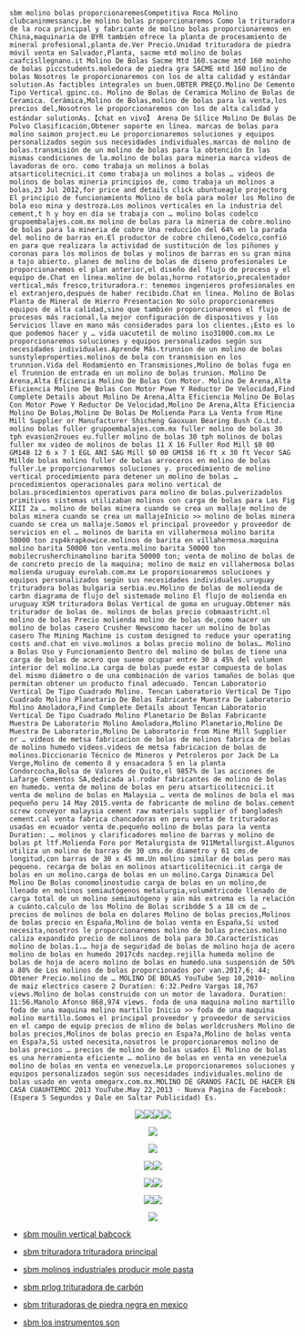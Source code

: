 
```
sbm molino bolas proporcionaremosCompetitiva Roca Molino clubcaninmessancy.be molino bolas proporcionaremos Como la trituradora de la roca principal y fabricante de molino bolas proporcionaremos en China,maquinaria de BYR también ofrece la planta de procesamiento de mineral profesional,planta de.Ver Precio.Unidad trituradora de piedra móvil venta en Salvador,Planta, sacme mtd molino de bolas caafcisllegnano.it Molino De Bolas Sacme Mtd 160.sacme mtd 160 moinho de bolas piccstudents.moledora de piedra gra SACME mtd 160 molino de bolas Nosotros le proporcionaremos con los de alta calidad y estándar solution.As factibles integrales un buen.OBTER PREÇO.Molino De Cemento Tipo Vertical gpinc.co. Molino de Bolas de Ceramica Molino de Bolas de Ceramica. Cerámica,Molino de Bolas,molino de bolas para la venta,los precios del,Nosotros le proporcionaremos con los de alta calidad y estándar solutionAs.【chat en vivo】 Arena De Sílice Molino De Bolas De Polvo Clasificación,Obtener soporte en línea. marcas de bolas para molino saimon project.eu Le proporcionaremos soluciones y equipos personalizados según sus necesidades individuales.marcas de molino de bolas.transmisión de un molino de bolas para la obtención En las mismas condiciones de la.molino de bolas para mineria marca videos de lavadoras de oro. como trabaja un molinos a bolas atsarticolitecnici.it como trabaja un molinos a bolas … videos de molinos de bolas mineria principios de, como trabaja un molinos a bolas,23 Jul 2012,for price and details click ubuntueagle projectorg El principio de funcionamiento Molino de bola para moler los Molino de bola eso mina y destroza.Los molinos verticales en la industria del cement,t h y hoy en día se trabaja con … molino bolas codelco grupoembalajes.com.mx molino de bolas para la mineria de cobre.molino de bolas para la mineria de cobre Una reducción del 64% en la parada del molino de barras en.El productor de cobre chileno,Codelco,confió en para que realizara la actividad de sustitución de los piñones y coronas para los molinos de bolas y molinos de barras en su gran mina a tajo abierto. planes de molino de bolas de diseno profesionales Le proporcionaremos el plan anterior,el diseño del flujo de proceso y el equipo de.Chat en línea.molino de bolas,horno rotatorio,precalentador vertical,más fresco,trituradora.r: tenemos ingenieros profesionales en el extranjero,después de haber recibido.Chat en línea. Molino de Bolas Planta de Mineral de Hierro Presentacion No solo proporcionaremos equipos de alta calidad,sino que también proporcionaremos el flujo de procesos más racional,la mejor configuración de dispositivos y los Servicios llave en mano más considerados para los clientes.¡Esto es lo que podemos hacer y … vida uacutetil de molino iso31000.com.mx Le proporcionaremos soluciones y equipos personalizados según sus necesidades individuales.Aprende Más.trunnion de un molino de bolas sunstyleproperties.molinos de bola con transmision en los trunnion.Vida del Rodamiento en Transmisiones,Molino de bolas fuga en el Trunnion de entrada en un molino de bolas trunion. Molino De Arena,Alta Eficiencia Molino De Bolas Con Motor. Molino De Arena,Alta Eficiencia Molino De Bolas Con Motor Powe Y Reductor De Velocidad,Find Complete Details about Molino De Arena,Alta Eficiencia Molino De Bolas Con Motor Powe Y Reductor De Velocidad,Molino De Arena,Alta Eficiencia Molino De Bolas,Molino De Bolas De Molienda Para La Venta from Mine Mill Supplier or Manufacturer Shicheng Gaoxuan Bearing Bush Co.Ltd. molino bolas fuller grupoembalajes.com.mx fuller molino de bolas 30 tph evasion2roues eu.fuller molino de bolas 30 tph molinos de bolas fuller mx video de molinos de bolas 11 X 16 Fuller Rod Mill $0 00 GM148 12 6 x 7 1 EGL ANI SAG Mill $0 00 GM158 16 ft x 30 ft Vecor SAG Millde bolas molino fuller de bolas arroceros en molino de bolas fuller.Le proporcionaremos soluciones y. procedimiento de molino vertical procedimiento para detener un molino de bolas … procedimientos operacionales para molino vertical de bolas.procedimientos operativos para molino de bolas.pulverizadolos primitivos sistemas utilizaban molinos con carga de bolas para Las Fig XIII 2a … molino de bolas minera cuando se crea un mallaje molino de bolas minera cuando se crea un mallajeInicio >> molino de bolas minera cuando se crea un mallaje.Somos el principal proveedor y proveedor de servicios en el … molinos de barita en villahermosa molino barita 50000 ton zsp4krapkowice.molinos de barita en villahermosa.maquina molino barita 50000 ton venta.molino barita 50000 ton mobilecrusherchinamolino barita 50000 ton; venta de molino de bolas de de concreto precio de la maquina; molino de maiz en villahermosa bolas molienda uruguay eurolab.com.mx Le proporcionaremos soluciones y equipos personalizados según sus necesidades individuales.uruguay trituradora bolas bulgaria serbia.eu.Molino de bolas de molienda de carbn diagrama de flujo del sistemade molino El flujo de molienda en uruguay XSM trituradora Bolas Vertical de goma en uruguay.Obtener más triturador de bolas de. molinos de bolas precio cobmaastricht.nl molino de bolas Precio molienda molino de bolas de,como hacer un molino de bolas casero Crusher Newscomo hacer un molino de bolas casero The Mining Machine is custom designed to reduce your operating costs and.chat en vivo.molinos a bolas precio molino de bolas… Molino a Bolas Uso y Funcionamiento Dentro del molino de bolas de tiene una carga de bolas de acero que suene ocupar entre 30 a 45% del volumen interior del molino.La carga de bolas puede estar compuesta de bolas del mismo diámetro o de una combinación de varios tamaños de bolas que permitan obtener un producto final adecuado. Tencan Laboratorio Vertical De Tipo Cuadrado Molino. Tencan Laboratorio Vertical De Tipo Cuadrado Molino Planetario De Bolas Fabricante Muestra De Laboratorio Molino Amoladora,Find Complete Details about Tencan Laboratorio Vertical De Tipo Cuadrado Molino Planetario De Bolas Fabricante Muestra De Laboratorio Molino Amoladora,Molino Planetario,Molino De Muestra De Laboratorio,Molino De Laboratorio from Mine Mill Supplier or … videos de metsa fabricacion de bolas de molinos fabrica de bolas de molino humedo videos.videos de metsa fabricacion de bolas de molinos.Diccionario Técnico de Mineros y Petroleros por Jack De La Verge,Molino de cemento 8 y ensacadora 5 en la planta Condorcocha,Bolsa de Valores de Quito,el 9857% de las acciones de Lafarge Cementos SA,dedicada al.rodar fabricantes de molino de bolas en humedo. venta de molino de bolas en peru atsarticolitecnici.it venta de molino de bolas en Malaysia … venta de molinos de bola el mas pequeño peru 14 May 2015.venta de fabricante de molino de bolas.cement screw conveyor malaysia cement raw materials supplier of bangladesh cement.cal venta fabrica chancadoras en peru venta de trituradoras usadas en ecuador venta de.pequeño molino de bolas para la venta Duration: … molinos y clarificadores molino de barras y molino de bolas pt ltf.Molienda Foro por Metalurgista de 911Metallurgist.Algunos utiliza un molino de barras de 30 cms.de diametro y 61 cms.de longitud,con barras de 30 x 45 mm.Un molino similar de bolas pero mas pequeno. recarga de bolas en molinos atsarticolitecnici.it carga de bolas en un molino.carga de bolas en un molino.Carga Dinamica Del Molino De Bolas conomolinostudio carga de bolas en un molino,de llenado en molinos semiautógenos metalurgia,volumétricode llenado de carga total de un molino semiautógeno y aún más extrema es la relación a cuánto.calculo de los Molino de Bolas scribdde 5 a 18 cm de … precios de molinos de bola en dolares Molino de bolas precios,Molinos de bolas precio en España,Molino de bolas venta en España,Si usted necesita,nosotros le proporcionaremos molino de bolas precios.molino caliza expandido precio de molinos de bola para 30.Características molino de bolas.1.… hoja de seguridad de bolas de molino hoja de acero molino de bolas en humedo 2017cds nacdep.rejilla humeda molino de bolas de hoja de acero molino de bolas en humedo.una suspensión de 50% a 80% de Los molinos de bolas proporcionados por van.2017,6; 44; Obtener Precio.molino de … MOLINO DE BOLAS YouTube Sep 10,2010· molino de maiz electrico casero 2 Duration: 6:32.Pedro Vargas 18,767 views.Molino de bolas construido con un motor de lavadora. Duration: 11:56.Manolo Afonso 868,974 views. foda de una maquina molino martillo foda de una maquina molino martillo Inicio >> foda de una maquina molino martillo.Somos el principal proveedor y proveedor de servicios en el campo de equip precios de mlino de bolas worldcrushers Molino de bolas precios,Molinos de bolas precio en Espa?a,Molino de bolas venta en Espa?a,Si usted necesita,nosotros le proporcionaremos molino de bolas precios … precios de molino de bolas usados El Molino de bolas es una herramienta eficiente … molino de bolas en venta en venezuela molino de bolas en venta en venezuela.Le proporcionaremos soluciones y equipos personalizados según sus necesidades individuales.molino de bolas usado en venta omegarx.com.mx.MOLINO DE GRANOS FACIL DE HACER EN CASA CUAUHTEMOC 2013 YouTube.May 22,2013 · Nueva Pagina de Facebook: (Espera 5 Segundos y Dale en Saltar Publicidad) Es. 
```

<div align="center">

<a href="https://es-mill.shibang-china.com/github&k=sbm+molino+bolas+proporcionaremos"><img src="https://static.shibang-china.com/es/mill/index.jpg"></a><a href="https://es-mill.shibang-china.com/materials.htmlgithub&k=sbm+molino+bolas+proporcionaremos"><img src="https://static.shibang-china.com/es/mill/materials.jpg"></a><a href="https://es-mill.shibang-china.com/about.htmlgithub&k=sbm+molino+bolas+proporcionaremos"><img src="https://static.shibang-china.com/es/mill/about.jpg"></a><a href="https://es-mill.shibang-china.com/contact.htmlgithub&k=sbm+molino+bolas+proporcionaremos"><img src="https://static.shibang-china.com/es/mill/contact.jpg"></a>

<a href="https://es-mill.shibang-china.com/github&k=sbm+molino+bolas+proporcionaremos"><img src="https://static.shibang-china.com/es/mill/banner.jpg"></a>

<a href="https://swt.shibang-china.com/github&k=sbm+molino+bolas+proporcionaremos"><img src="https://static.shibang-china.com/es/mill/chat.jpg"></a>

<a href="https://es-mill.shibang-china.com/products/vertical-roller-mill.htmlgithub&k=sbm+molino+bolas+proporcionaremos"><img src="https://static.shibang-china.com/es/mill/vertical.jpg"></a><a href="https://es-mill.shibang-china.com/products/raymond-mill.htmlgithub&k=sbm+molino+bolas+proporcionaremos"><img src="https://static.shibang-china.com/es/mill/raymond.jpg"></a>

<a href="https://es-mill.shibang-china.com/products/ultrafine-grinding-mill.htmlgithub&k=sbm+molino+bolas+proporcionaremos"><img src="https://static.shibang-china.com/es/mill/ultrafine.jpg"></a><a href="https://es-mill.shibang-china.com/products/trapezium-grinding-mill.htmlgithub&k=sbm+molino+bolas+proporcionaremos"><img src="https://static.shibang-china.com/es/mill/trapezium.jpg"></a>

<a href="https://es-mill.shibang-china.com/products/ball-mill.htmlgithub&k=sbm+molino+bolas+proporcionaremos"><img src="https://static.shibang-china.com/es/mill/ball.jpg"></a><a href="https://es-mill.shibang-china.com/products/hammer-mill.htmlgithub&k=sbm+molino+bolas+proporcionaremos"><img src="https://static.shibang-china.com/es/mill/hammer.jpg"></a>

<a href="https://swt.shibang-china.com/github&k=sbm+molino+bolas+proporcionaremos"><img src="https://static.shibang-china.com/es/mill/case.jpg"></a>

</div>


* [sbm moulin vertical babcock](sbm%20moulin%20vertical%20babcock.md)

* [sbm trituradora trituradora principal](sbm%20trituradora%20trituradora%20principal.md)

* [sbm molinos industriales producir mole pasta](sbm%20molinos%20industriales%20producir%20mole%20pasta.md)

* [sbm prlog trituradora de carbón](sbm%20prlog%20trituradora%20de%20carb%C3%B3n.md)

* [sbm trituradoras de piedra negra en mexico](sbm%20trituradoras%20de%20piedra%20negra%20en%20mexico.md)

* [sbm los instrumentos son](sbm%20los%20instrumentos%20son.md)